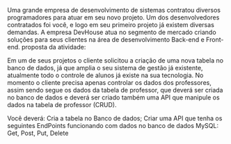 
Uma grande empresa de desenvolvimento de sistemas contratou diversos
programadores para atuar em seu novo projeto. Um dos desenvolvedores contratados
foi você, e logo em seu primeiro projeto já existem diversas demandas.
A empresa DevHouse atua no segmento de mercado criando soluções para
seus clientes na área de desenvolvimento Back-end e Front-end.
proposta da atividade:

Em um de seus projetos o cliente solicitou a criação de uma nova tabela no
banco de dados, já que amplia o seu sistema de gestão já existente, atualmente todo o
controle de alunos já existe na sua tecnologia.
No momento o cliente precisa apenas controlar os dados dos professores, assim
sendo segue os dados da tabela de professor, que deverá ser criada no banco de
dados e deverá ser criado também uma API que manipule os dados na tabela de
professor (CRUD).

Você deverá:
Cria a tabela no Banco de dados;
Criar uma API que tenha os seguintes EndPoints funcionando com dados no
banco de dados MySQL:
Get, Post, Put, Delete